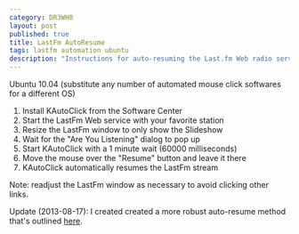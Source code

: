 ```yaml
---
category: DR3WH0
layout: post
published: true
title: LastFm AutoResume
tags: lastfm automation ubuntu
description: "Instructions for auto-resuming the Last.fm Web radio service."
---
```


Ubuntu 10.04 (substitute any number of automated mouse click softwares for a different OS)

1. Install KAutoClick from the Software Center
2. Start the LastFm Web service with your favorite station
3. Resize the LastFm window to only show the Slideshow
4. Wait for the "Are You Listening" dialog to pop up
5. Start KAutoClick with a 1 minute wait (60000 milliseconds)
6. Move the mouse over the "Resume" button and leave it there
7. KAutoClick automatically resumes the LastFm stream

Note: readjust the LastFm window as necessary to avoid clicking other links.

Update (2013-08-17): I created created a more robust auto-resume method that's outlined [here](http://dr3wh0.github.io/dr3wh0/2013/08/17/lastfm-autoresume-part-2/).